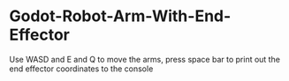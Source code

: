 # Godot-Robot-Arm-With-End-Effector
Use WASD and E and Q to move the arms, press space bar to print out the end effector coordinates to the console
